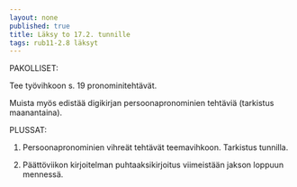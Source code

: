 ```yaml
---
layout: none
published: true
title: Läksy to 17.2. tunnille
tags: rub11-2.8 läksyt
---
```

PAKOLLISET:

Tee työvihkoon s. 19 pronominitehtävät.

Muista myös edistää digikirjan persoonapronominien tehtäviä (tarkistus maanantaina).

PLUSSAT:

1. Persoonapronominien vihreät tehtävät teemavihkoon. Tarkistus tunnilla.

2. Päättöviikon kirjoitelman puhtaaksikirjoitus viimeistään jakson loppuun mennessä.
